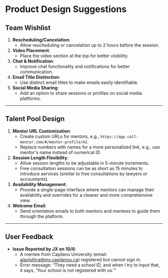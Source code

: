 # Product Design Suggestions

## Team Wishlist
1. **Rescheduling/Cancelation**:
   - Allow rescheduling or cancelation up to 2 hours before the session.
2. **Video Placement**:
   - Place the video section at the top for better visibility.
3. **Chat & Notification**:
   - Improve chat functionality and notifications for better communication.
4. **Email Title Distinction**:
   - Use distinct email titles to make emails easily identifiable.
5. **Social Media Sharing**:
   - Add an option to share sessions or profiles on social media platforms.

---

## Talent Pool Design
1. **Mentor URL Customization**:
   - Create custom URLs for mentors, e.g., `https://app.call-mentor.com/#/mentor-profile/42`.
   - Replace numbers with names for a more personalized link, e.g., use mentor's name instead of numerical ID.
2. **Session Length Flexibility**:
   - Allow session lengths to be adjustable in 5-minute increments.
   - Free consultation sessions can be as short as 15 minutes to introduce services (similar to free consultations by lawyers or accountants).
3. **Availability Management**:
   - Provide a single-page interface where mentors can manage their availability and overrides for a cleaner and more comprehensive view.
4. **Welcome Email**:
   - Send orientation emails to both mentors and mentees to guide them through the platform.

---

## User Feedback
- **Issue Reported by JX on 10/6**:
  - A mentee from Capilano University (email: ajayluthra@my.capilanou.ca) registered but cannot sign in.
  - Error message: “They need a school ID, and when I try to input that, it says, ‘Your school is not registered with us.’”
